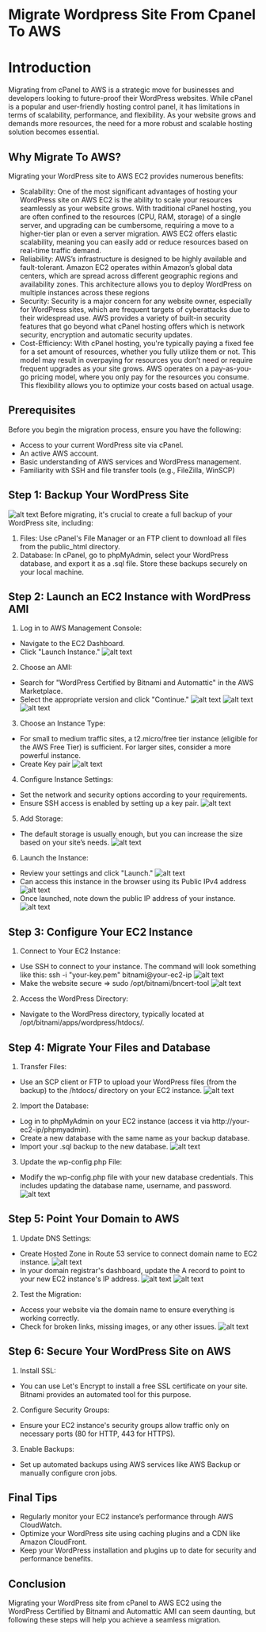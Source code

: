 # Migrate Wordpress Site From Cpanel To AWS

# Introduction
Migrating from cPanel to AWS is a strategic move for businesses and developers looking to future-proof their WordPress websites. While cPanel is a popular and user-friendly hosting control panel, it has limitations in terms of scalability, performance, and flexibility. As your website grows and demands more resources, the need for a more robust and scalable hosting solution becomes essential.

## Why Migrate To AWS?
Migrating your WordPress site to AWS EC2 provides numerous benefits:
-	Scalability: One of the most significant advantages of hosting your WordPress site on AWS EC2 is the ability to scale your resources seamlessly as your website grows. With traditional cPanel hosting, you are often confined to the resources (CPU, RAM, storage) of a single server, and upgrading can be cumbersome, requiring a move to a higher-tier plan or even a server migration. AWS EC2 offers elastic scalability, meaning you can easily add or reduce resources based on real-time traffic demand.
-	Reliability: AWS’s infrastructure is designed to be highly available and fault-tolerant. Amazon EC2 operates within Amazon’s global data centers, which are spread across different geographic regions and availability zones. This architecture allows you to deploy WordPress on multiple instances across these regions
-	Security: Security is a major concern for any website owner, especially for WordPress sites, which are frequent targets of cyberattacks due to their widespread use. AWS provides a variety of built-in security features that go beyond what cPanel hosting offers which is network security, encryption and automatic security updates.
-	Cost-Efficiency: With cPanel hosting, you're typically paying a fixed fee for a set amount of resources, whether you fully utilize them or not. This model may result in overpaying for resources you don’t need or require frequent upgrades as your site grows. AWS operates on a pay-as-you-go pricing model, where you only pay for the resources you consume. This flexibility allows you to optimize your costs based on actual usage.

## Prerequisites
Before you begin the migration process, ensure you have the following:
-	Access to your current WordPress site via cPanel.
-	An active AWS account.
-	Basic understanding of AWS services and WordPress management.
-	Familiarity with SSH and file transfer tools (e.g., FileZilla, WinSCP)

## Step 1: Backup Your WordPress Site
![alt text](images/image.png)
Before migrating, it's crucial to create a full backup of your WordPress site, including:
1.	Files: Use cPanel's File Manager or an FTP client to download all files from the public_html directory.
2.	Database: In cPanel, go to phpMyAdmin, select your WordPress database, and export it as a .sql file.
Store these backups securely on your local machine.

## Step 2: Launch an EC2 Instance with WordPress AMI
1.	Log in to AWS Management Console:
-	Navigate to the EC2 Dashboard.
-	Click "Launch Instance."
![alt text](images/image2.png)
2.	Choose an AMI:
-	Search for "WordPress Certified by Bitnami and Automattic" in the AWS Marketplace.
-	Select the appropriate version and click "Continue."
![alt text](images/image3.png)
![alt text](images/image4.png)
![alt text](images/image5.png)
3.	Choose an Instance Type:
-	For small to medium traffic sites, a t2.micro/free tier instance (eligible for the AWS Free Tier) is sufficient. For larger sites, consider a more powerful instance.
-	Create Key pair
![alt text](images/image6.png)
4.	Configure Instance Settings:
-	Set the network and security options according to your requirements.
-	Ensure SSH access is enabled by setting up a key pair.
![alt text](images/image7.png)
5.	Add Storage:
-	The default storage is usually enough, but you can increase the size based on your site’s needs.
![alt text](images/image8.png)
6.	Launch the Instance:
-	Review your settings and click "Launch."
![alt text](images/image9.png)
-	Can access this instance in the browser using its Public IPv4 address
![alt text](images/image10.png)
-	Once launched, note down the public IP address of your instance.
![alt text](images/image11.png)

## Step 3: Configure Your EC2 Instance
1.	Connect to Your EC2 Instance:
-	Use SSH to connect to your instance. The command will look something like this: ssh -i "your-key.pem" bitnami@your-ec2-ip
![alt text](images/image12.png)
-	Make the website secure => sudo /opt/bitnami/bncert-tool
![alt text](images/image13.png)
2.	Access the WordPress Directory:
-	Navigate to the WordPress directory, typically located at /opt/bitnami/apps/wordpress/htdocs/.

## Step 4: Migrate Your Files and Database
1.	Transfer Files:
-	Use an SCP client or FTP to upload your WordPress files (from the backup) to the /htdocs/ directory on your EC2 instance.
![alt text](images/image14.png)
2.	Import the Database:
-	Log in to phpMyAdmin on your EC2 instance (access it via http://your-ec2-ip/phpmyadmin).
-   Create a new database with the same name as your backup database. 
-	Import your .sql backup to the new database.
![alt text](images/image15.png)
3.	Update the wp-config.php File:
-	Modify the wp-config.php file with your new database credentials. This includes updating the database name, username, and password.
![alt text](images/image16.png)

## Step 5: Point Your Domain to AWS
1.	Update DNS Settings:
-	Create Hosted Zone in Route 53 service to connect domain name to EC2 instance.
![alt text](images/image17.png)
-	In your domain registrar's dashboard, update the A record to point to your new EC2 instance's IP address.
![alt text](images/image18.png)
![alt text](images/image19.png)
2.	Test the Migration:
-	Access your website via the domain name to ensure everything is working correctly.
-	Check for broken links, missing images, or any other issues.
![alt text](images/image20.png)

## Step 6: Secure Your WordPress Site on AWS
1.	Install SSL:
-	You can use Let's Encrypt to install a free SSL certificate on your site. Bitnami provides an automated tool for this purpose.
2.	Configure Security Groups:
-	Ensure your EC2 instance's security groups allow traffic only on necessary ports (80 for HTTP, 443 for HTTPS).
3.	Enable Backups:
-	Set up automated backups using AWS services like AWS Backup or manually configure cron jobs.

## Final Tips
-	Regularly monitor your EC2 instance’s performance through AWS CloudWatch.
-	Optimize your WordPress site using caching plugins and a CDN like Amazon CloudFront.
-	Keep your WordPress installation and plugins up to date for security and performance benefits.

## Conclusion
Migrating your WordPress site from cPanel to AWS EC2 using the WordPress Certified by Bitnami and Automattic AMI can seem daunting, but following these steps will help you achieve a seamless migration. 


